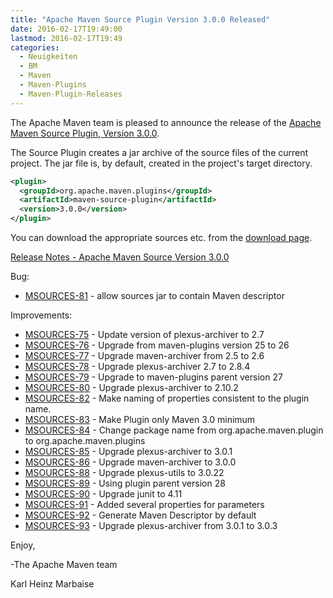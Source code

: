 ```yaml
---
title: "Apache Maven Source Plugin Version 3.0.0 Released"
date: 2016-02-17T19:49:00
lastmod: 2016-02-17T19:49
categories:
  - Neuigkeiten
  - BM
  - Maven
  - Maven-Plugins
  - Maven-Plugin-Releases
---
```

The Apache Maven team is pleased to announce the release of the 
[Apache Maven Source Plugin, Version 3.0.0][home].

The Source Plugin creates a jar archive of the source files of the current
project. The jar file is, by default, created in the project's target
directory.

```xml
<plugin>
  <groupId>org.apache.maven.plugins</groupId>
  <artifactId>maven-source-plugin</artifactId>
  <version>3.0.0</version>
</plugin>
```

You can download the appropriate sources etc. from the [download page][download].

<!-- more -->

[Release Notes - Apache Maven Source Version 3.0.0](https://issues.apache.org/jira/secure/ReleaseNote.jspa?projectId=12317924&version=12331545)


Bug:

 * [MSOURCES-81](https://issues.apache.org/jira/browse/MSOURCES-81) -  allow sources jar to contain Maven descriptor

Improvements:

 * [MSOURCES-75](https://issues.apache.org/jira/browse/MSOURCES-75) -  Update version of plexus-archiver to 2.7
 * [MSOURCES-76](https://issues.apache.org/jira/browse/MSOURCES-76) -  Upgrade from maven-plugins version 25 to 26
 * [MSOURCES-77](https://issues.apache.org/jira/browse/MSOURCES-77) -  Upgrade maven-archiver from 2.5 to 2.6
 * [MSOURCES-78](https://issues.apache.org/jira/browse/MSOURCES-78) -  Upgrade plexus-archiver 2.7 to 2.8.4
 * [MSOURCES-79](https://issues.apache.org/jira/browse/MSOURCES-79) -  Upgrade to maven-plugins parent version 27
 * [MSOURCES-80](https://issues.apache.org/jira/browse/MSOURCES-80) -  Upgrade plexus-archiver to 2.10.2
 * [MSOURCES-82](https://issues.apache.org/jira/browse/MSOURCES-82) -  Make naming of properties consistent to the plugin name.
 * [MSOURCES-83](https://issues.apache.org/jira/browse/MSOURCES-83) -  Make Plugin only Maven 3.0 minimum
 * [MSOURCES-84](https://issues.apache.org/jira/browse/MSOURCES-84) -  Change package name from org.apache.maven.plugin to org.apache.maven.plugins
 * [MSOURCES-85](https://issues.apache.org/jira/browse/MSOURCES-85) -  Upgrade plexus-archiver to 3.0.1
 * [MSOURCES-86](https://issues.apache.org/jira/browse/MSOURCES-86) -  Upgrade maven-archiver to 3.0.0
 * [MSOURCES-88](https://issues.apache.org/jira/browse/MSOURCES-88) -  Upgrade plexus-utils to 3.0.22
 * [MSOURCES-89](https://issues.apache.org/jira/browse/MSOURCES-89) -  Using plugin parent version 28
 * [MSOURCES-90](https://issues.apache.org/jira/browse/MSOURCES-90) -  Upgrade junit to 4.11
 * [MSOURCES-91](https://issues.apache.org/jira/browse/MSOURCES-91) -  Added several properties for parameters
 * [MSOURCES-92](https://issues.apache.org/jira/browse/MSOURCES-92) -  Generate Maven Descriptor by default
 * [MSOURCES-93](https://issues.apache.org/jira/browse/MSOURCES-93) -  Upgrade plexus-archiver from 3.0.1 to 3.0.3


Enjoy,

-The Apache Maven team

Karl Heinz Marbaise

[download]: http://maven.apache.org/plugins/maven-source-plugin/download.html
[home]: http://maven.apache.org/plugins/maven-source-plugin/
